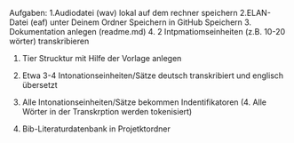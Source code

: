 Aufgaben: 
1.Audiodatei (wav) lokal auf dem rechner speichern
2.ELAN-Datei (eaf) unter Deinem Ordner Speichern in GitHub Speichern
3. Dokumentation anlegen (readme.md)
4. 2 Intpmatiomseinheiten (z.B. 10-20 wörter) transkribieren

1. Tier Strucktur mit Hilfe der Vorlage anlegen
2. Etwa 3-4 Intonationseinheiten/Sätze deutsch transkribiert und englisch übersetzt
3. Alle Intonationseinheiten/Sätze bekommen Indentifikatoren
(4. Alle Wörter in der Transkrption werden tokenisiert)

1. Bib-Literaturdatenbank in Projetktordner 

